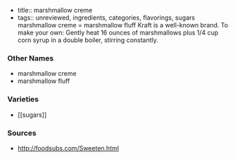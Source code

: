 - title:: marshmallow creme
- tags:: unreviewed, ingredients, categories, flavorings, sugars
marshmallow creme = marshmallow fluff Kraft is a well-known brand. To make your own: Gently heat 16 ounces of marshmallows plus 1/4 cup corn syrup in a double boiler, stirring constantly.

### Other Names

* marshmallow creme
* marshmallow fluff

### Varieties

* [[sugars]]

### Sources
* http://foodsubs.com/Sweeten.html
